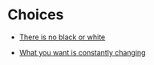 # Choices


 - [There is no black or white](../There%20is%20no%20black%20or%20white/index.md)
    
 - [What you want is constantly changing](../What%20you%20want%20is%20constantly%20changing/index.md)
    

